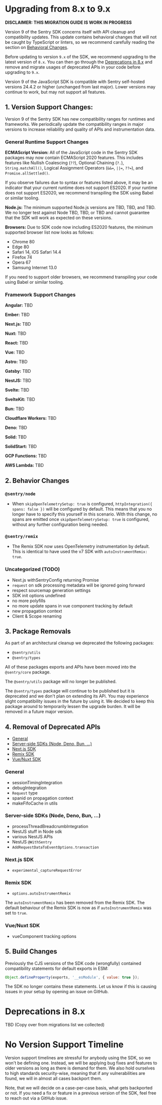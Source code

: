 # Upgrading from 8.x to 9.x

**DISCLAIMER: THIS MIGRATION GUIDE IS WORK IN PROGRESS**

Version 9 of the Sentry SDK concerns itself with API cleanup and compatibility updates.
This update contains behavioral changes that will not be caught by TypeScript or linters, so we recommend carefully reading the section on [Behavioral Changes](#2-behavior-changes).

Before updating to version `9.x` of the SDK, we recommend upgrading to the latest version of `8.x`.
You can then go through the [Deprecations in 8.x](#deprecations-in-8x) and remove and migrate usages of deprecated APIs in your code before upgrading to `9.x`.

Version 9 of the JavaScript SDK is compatible with Sentry self-hosted versions 24.4.2 or higher (unchanged from last major).
Lower versions may continue to work, but may not support all features.

## 1. Version Support Changes:

Version 9 of the Sentry SDK has new compatibility ranges for runtimes and frameworks.
We periodically update the compatibility ranges in major versions to increase reliability and quality of APIs and instrumentation data.

### General Runtime Support Changes

**ECMAScript Version:** All of the JavaScript code in the Sentry SDK packages may now contain ECMAScript 2020 features.
This includes features like Nullish Coalescing (`??`), Optional Chaining (`?.`), `String.matchAll()`, Logical Assignment Operators (`&&=`, `||=`, `??=`), and `Promise.allSettled()`.

If you observe failures due to syntax or features listed above, it may be an indicator that your current runtime does not support ES2020.
If your runtime does not support ES2020, we recommend transpiling the SDK using Babel or similar tooling.

**Node.js:** The minimum supported Node.js versions are TBD, TBD, and TBD.
We no longer test against Node TBD, TBD, or TBD and cannot guarantee that the SDK will work as expected on these versions.

**Browsers:** Due to SDK code now including ES2020 features, the minimum supported browser list now looks as follows:

- Chrome 80
- Edge 80
- Safari 14, iOS Safari 14.4
- Firefox 74
- Opera 67
- Samsung Internet 13.0

If you need to support older browsers, we recommend transpiling your code using Babel or similar tooling.

### Framework Support Changes

**Angular:** TBD

**Ember:** TBD

**Next.js:** TBD

**Nuxt:** TBD

**React:** TBD

**Vue:** TBD

**Astro:** TBD

**Gatsby:** TBD

**NestJS:** TBD

**Svelte:** TBD

**SvelteKit:** TBD

**Bun:** TBD

**Cloudflare Workers:** TBD

**Deno:** TBD

**Solid:** TBD

**SolidStart:** TBD

**GCP Functions:** TBD

**AWS Lambda:** TBD

## 2. Behavior Changes

### `@sentry/node`

- When `skipOpenTelemetrySetup: true` is configured, `httpIntegration({ spans: false })` will be configured by default. This means that you no longer have to specify this yourself in this scenario. With this change, no spans are emitted once `skipOpenTelemetrySetup: true` is configured, without any further configuration being needed.

### `@sentry/remix`

- The Remix SDK now uses OpenTelemetry instrumentation by default. This is identical to have used the v7 SDK with `autoInstrumentRemix: true`.

### Uncategorized (TODO)

- Next.js withSentryConfig returning Promise
- `request` on sdk processing metadata will be ignored going forward
- respect sourcemap generation settings
- SDK init options undefined
- no more polyfills
- no more update spans in vue component tracking by default
- new propagation context
- Client & Scope renaming

## 3. Package Removals

As part of an architectural cleanup we deprecated the following packages:

- `@sentry/utils`
- `@sentry/types`

All of these packages exports and APIs have been moved into the `@sentry/core` package.

The `@sentry/utils` package will no longer be published.

The `@sentry/types` package will continue to be published but it is deprecated and we don't plan on extending its APi.
You may experience slight compatibility issues in the future by using it.
We decided to keep this package around to temporarily lessen the upgrade burden.
It will be removed in a future major version.

## 4. Removal of Deprecated APIs

- [General](#general)
- [Server-side SDKs (Node, Deno, Bun, ...)](#server-side-sdks-node-deno-bun-)
- [Next.js SDK](#nextjs-sdk)
- [Remix SDK](#remix-sdk)
- [Vue/Nuxt SDK](#vuenuxt-sdk)

### General

- sessionTimingIntegration
- debugIntegration
- `Request` type
- spanid on propagation context
- makeFifoCache in utils

### Server-side SDKs (Node, Deno, Bun, ...)

- processThreadBreadcrumbIntegration
- NestJS stuff in Node sdk
- various NestJS APIs
- NestJS `@WithSentry`
- `AddRequestDataToEventOptions.transaction`

### Next.js SDK

- `experimental_captureRequestError`

### Remix SDK

- `options.autoInstrumentRemix`

The `autoInstrumentRemix` has been removed from the Remix SDK. The default behaviour of the Remix SDK is now as if `autoInstrumentRemix` was set to `true`.

### Vue/Nuxt SDK

- vueComponent tracking options

## 5. Build Changes

Previously the CJS versions of the SDK code (wrongfully) contained compatibility statements for default exports in ESM:

```js
Object.defineProperty(exports, '__esModule', { value: true });
```

The SDK no longer contains these statements.
Let us know if this is causing issues in your setup by opening an issue on GitHub.

# Deprecations in 8.x

TBD (Copy over from migrations list we collected)

# No Version Support Timeline

Version support timelines are stressful for anybody using the SDK, so we won't be defining one.
Instead, we will be applying bug fixes and features to older versions as long as there is demand for them.
We also hold ourselves to high standards security-wise, meaning that if any vulnerabilities are found, we will in almost all cases backport them.

Note, that we will decide on a case-per-case basis, what gets backported or not.
If you need a fix or feature in a previous version of the SDK, feel free to reach out via a GitHub issue.
